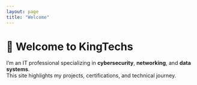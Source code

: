 ```yaml
---
layout: page
title: "Welcome"
---
```


# 👋 Welcome to KingTechs

I’m an IT professional specializing in **cybersecurity**, **networking**, and **data systems**.  
This site highlights my projects, certifications, and technical journey.

